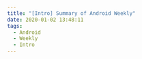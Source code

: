```yaml
---
title: "[Intro] Summary of Android Weekly"
date: 2020-01-02 13:48:11
tags:
  - Android
  - Weekly
  - Intro
---
```

